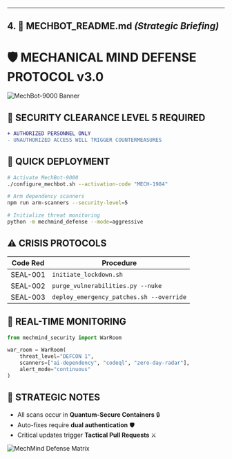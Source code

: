 ---

## **4. 📖 MECHBOT_README.md** *(Strategic Briefing)*

# 🛡️ MECHANICAL MIND DEFENSE PROTOCOL v3.0

![MechBot-9000 Banner](https://i.imgur.com/MECHBOT.png)

## 🔐 SECURITY CLEARANCE LEVEL 5 REQUIRED

```diff
+ AUTHORIZED PERSONNEL ONLY
- UNAUTHORIZED ACCESS WILL TRIGGER COUNTERMEASURES
```

## 🚀 QUICK DEPLOYMENT
```bash
# Activate MechBot-9000
./configure_mechbot.sh --activation-code "MECH-1984"

# Arm dependency scanners
npm run arm-scanners --security-level=5

# Initialize threat monitoring
python -m mechmind_defense --mode=aggressive
```

## ⚠️ CRISIS PROTOCOLS
| Code Red | Procedure |
|----------|-----------|
| SEAL-001 | `initiate_lockdown.sh` |
| SEAL-002 | `purge_vulnerabilities.py --nuke` |
| SEAL-003 | `deploy_emergency_patches.sh --override` |

## 📡 REAL-TIME MONITORING
```python
from mechmind_security import WarRoom

war_room = WarRoom(
    threat_level="DEFCON 1",
    scanners=["ai-dependency", "codeql", "zero-day-radar"],
    alert_mode="continuous"
)
```

## 📌 STRATEGIC NOTES
- All scans occur in **Quantum-Secure Containers** 🔒
- Auto-fixes require **dual authentication** 🛡️
- Critical updates trigger **Tactical Pull Requests** ⚔️

![MechMind Defense Matrix](https://i.imgur.com/MATRIX.gif)
